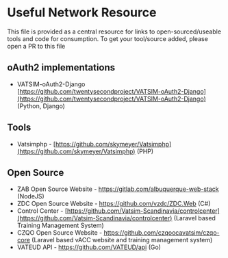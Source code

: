 # Useful Network Resource
This file is provided as a central resource for links to open-sourced/useable tools and code for consumption.
To get your tool/source added, please open a PR to this file

## oAuth2 implementations
* VATSIM-oAuth2-Django [https://github.com/twentysecondproject/VATSIM-oAuth2-Django](https://github.com/twentysecondproject/VATSIM-oAuth2-Django) (Python, Django)

## Tools
* Vatsimphp - [https://github.com/skymeyer/Vatsimphp](https://github.com/skymeyer/Vatsimphp) (PHP)

## Open Source
* ZAB Open Source Website - https://gitlab.com/albuquerque-web-stack (NodeJS)
* ZDC Open Source Website - https://github.com/vzdc/ZDC.Web (C#)
* Control Center - [https://github.com/Vatsim-Scandinavia/controlcenter](https://github.com/Vatsim-Scandinavia/controlcenter) (Laravel based Training Management System)
* CZQO Open Source Website - https://github.com/czqoocavatsim/czqo-core (Laravel based vACC website and training management system)
* VATEUD API - https://github.com/VATEUD/api (Go)
